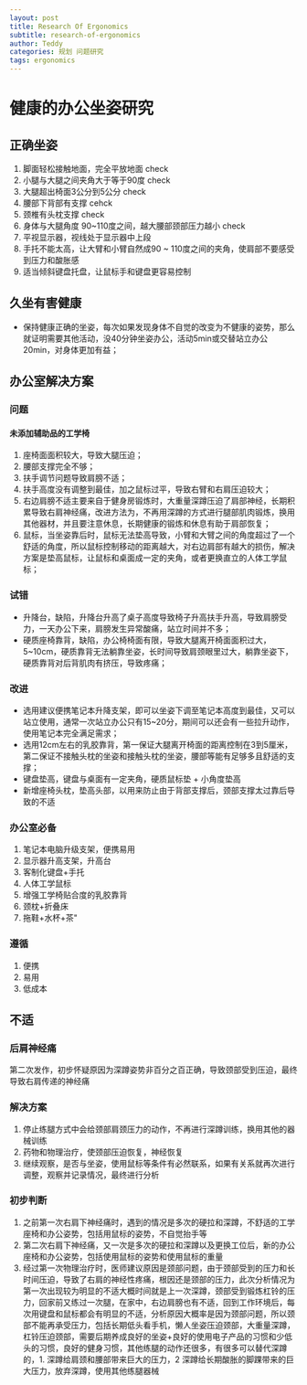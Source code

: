 ```yaml
---
layout: post
title: Research Of Ergonomics
subtitle: research-of-ergonomics
author: Teddy
categories: 规划 问题研究
tags: ergonomics
---
```


# 健康的办公坐姿研究

## 正确坐姿

1. 脚面轻松接触地面，完全平放地面 check
2. 小腿与大腿之间夹角大于等于90度 check
3. 大腿超出椅面3公分到5公分 check
4. 腰部下背部有支撑 cehck
5. 颈椎有头枕支撑 check
6. 身体与大腿角度 90~110度之间，越大腰部颈部压力越小 check
7. 平视显示器，视线处于显示器中上段
8. 手托不能太高，让大臂和小臂自然成90 ~ 110度之间的夹角，使肩部不要感受到压力和酸胀感
9. 适当倾斜键盘托盘，让鼠标手和键盘更容易控制

## 久坐有害健康

* 保持健康正确的坐姿，每次如果发现身体不自觉的改变为不健康的姿势，那么就证明需要其他活动，没40分钟坐姿办公，活动5min或交替站立办公20min，对身体更加有益；



## 办公室解决方案

### 问题

#### 未添加辅助品的工学椅

1. 座椅面面积较大，导致大腿压迫；
2. 腰部支撑完全不够；
3. 扶手调节问题导致肩膀不适；
4. 扶手高度没有调整到最佳，加之鼠标过平，导致右臂和右肩压迫较大；
5. 右边肩膀不适主要来自于健身房锻炼时，大重量深蹲压迫了肩部神经，长期积累导致右肩神经痛，改进方法为，不再用深蹲的方式进行腿部肌肉锻炼，换用其他器材，并且要注意休息，长期健康的锻炼和休息有助于肩部恢复；
6. 鼠标，当坐姿靠后时，鼠标无法垫高导致，小臂和大臂之间的角度超过了一个舒适的角度，所以鼠标控制移动的距离越大，对右边肩部有越大的损伤，解决方案是垫高鼠标，让鼠标和桌面成一定的夹角，或者更换直立的人体工学鼠标；

### 试错

* 升降台，缺陷，升降台升高了桌子高度导致椅子升高扶手升高，导致肩膀受力，一天办公下来，肩膀发生异常酸痛，站立时间并不多；
* 硬质座椅靠背，缺陷，办公椅椅面有限，导致大腿离开椅面面积过大，5\~10cm，硬质靠背无法躺靠坐姿，长时间导致肩颈眼里过大，躺靠坐姿下，硬质靠背对后背肌肉有挤压，导致疼痛；


### 改进

* 选用建议便携笔记本升降支架，即可以坐姿下调至笔记本高度到最佳，又可以站立使用，通常一次站立办公只有15\~20分，期间可以还会有一些拉升动作，使用笔记本完全满足需求；
* 选用12cm左右的乳胶靠背，第一保证大腿离开椅面的距离控制在3到5厘米，第二保证不接触头枕的坐姿和接触头枕的坐姿，腰部等能有足够多且舒适的支撑；
* 键盘垫高，键盘与桌面有一定夹角，硬质鼠标垫 + 小角度垫高
* 新增座椅头枕，垫高头部，以用来防止由于背部支撑后，颈部支撑太过靠后导致的不适


### 办公室必备

1. 笔记本电脑升级支架，便携易用
2. 显示器升高支架，升高台
3. 客制化键盘+手托
4. 人体工学鼠标
5. 增强工学椅贴合度的乳胶靠背
6. 颈枕+折叠床
7. 拖鞋+水杯+茶"
### 遵循

1. 便携 
2. 易用
3. 低成本



## 不适

### 后肩神经痛

第二次发作，初步怀疑原因为深蹲姿势非百分之百正确，导致颈部受到压迫，最终导致右肩传递的神经痛

### 解决方案

1. 停止练腿方式中会给颈部肩颈压力的动作，不再进行深蹲训练，换用其他的器械训练
2. 药物和物理治疗，使颈部压迫恢复，神经恢复
3. 继续观察，是否与坐姿，使用鼠标等条件有必然联系，如果有关系就再次进行调整，观察并记录情况，最终进行分析

### 初步判断

1. 之前第一次右肩下神经痛时，遇到的情况是多次的硬拉和深蹲，不舒适的工学座椅和办公姿势，包括用鼠标的姿势，不自觉抬手等
2. 第二次右肩下神经痛，又一次是多次的硬拉和深蹲以及更换工位后，新的办公座椅和办公姿势，包括使用鼠标的姿势和使用鼠标的重量
3. 经过第一次物理治疗时，医师建议原因是颈部问题，由于颈部受到的压力和长时间压迫，导致了右肩的神经性疼痛，根因还是颈部的压力，此次分析情况为第一次出现较为明显的不适大概时间就是上一次深蹲，颈部受到锻炼杠铃的压力，回家前又练过一次腿，在家中，右边肩膀也有不适，回到工作环境后，每次用键盘和鼠标都会有明显的不适，分析原因大概率是因为颈部问题，所以颈部不能再承受压力，包括长期低头看手机，懒人坐姿压迫颈部，大重量深蹲，杠铃压迫颈部，需要后期养成良好的坐姿+良好的使用电子产品的习惯和少低头的习惯，良好的健身习惯，其他练腿的动作还很多，有很多可以替代深蹲的，1. 深蹲给肩颈和腰部带来巨大的压力，2 深蹲给长期酸胀的脚踝带来的巨大压力，放弃深蹲，使用其他练腿器械